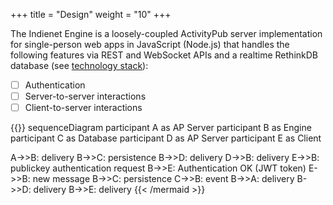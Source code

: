 +++
title = "Design"
weight = "10"
+++

The Indienet Engine is a loosely-coupled ActivityPub server implementation for single-person web apps in JavaScript (Node.js) that handles the following features via REST and WebSocket APIs and a realtime RethinkDB database (see [technology stack](../technology-stack)):

  * [ ] Authentication
  * [ ] Server-to-server interactions
  * [ ] Client-to-server interactions

{{<mermaid align="left">}}
sequenceDiagram
  participant A as AP Server
  participant B as Engine
  participant C as Database
  participant D as AP Server
  participant E as Client

  A->>B: delivery
  B->>C: persistence
  B->>D: delivery
  D->>B: delivery
  E->>B: publickey authentication request
  B->>E: Authentication OK (JWT token)
  E->>B: new message
  B->>C: persistence
  C->>B: event
  B->>A: delivery
  B->>D: delivery
  B->>E: delivery
{{< /mermaid >}}
